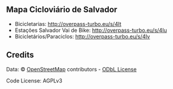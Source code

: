 Mapa Cicloviário de Salvador
---------------

* Bicicletarias: http://overpass-turbo.eu/s/4It
* Estações Salvador Vai de Bike: http://overpass-turbo.eu/s/4Iu
* Bicicletários/Paraciclos: http://overpass-turbo.eu/s/4Iv


## Credits

Data: © <a href="http://osm.org/copyright">OpenStreetMap</a> contributors - <a href="http://opendatacommons.org/licenses/odbl/summary/">ODbL License</a>

Code License: AGPLv3
